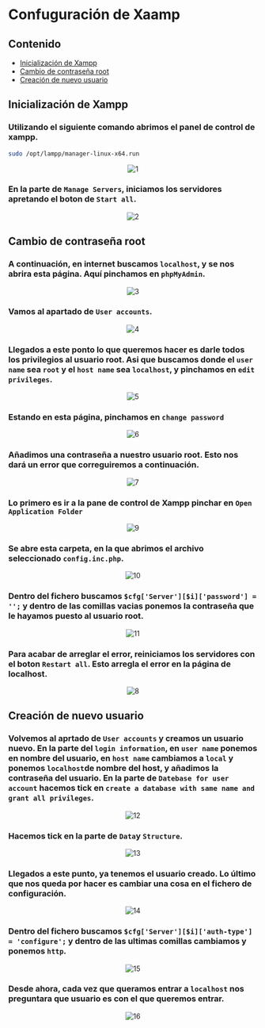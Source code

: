 # Confuguración de Xaamp

## Contenido
- [Inicialización de Xampp](#inicialización-de-xampp)
- [Cambio de contraseña root](#cambio-de-contraseña-root)
- [Creación de nuevo usuario](#creación-de-nuevo-usuario)

## Inicialización de Xampp
### Utilizando el siguiente comando abrimos el panel de control de xampp.
```bash
sudo /opt/lampp/manager-linux-x64.run
```
<div align=center>
    <img src="./imgs/img01.png" alt="1"/>
</div>


### En la parte de `Manage Servers`, iniciamos los servidores apretando el boton de `Start all`.
<div align=center>
    <img src="./imgs/img02.png" alt="2"/>
</div>

## Cambio de contraseña root
### A continuación, en internet buscamos `localhost`, y se nos abrira esta página. Aquí pinchamos en `phpMyAdmin`.
<div align=center>
    <img src="./imgs/img03.png" alt="3"/>
</div>

### Vamos al apartado de `User accounts`.
<div align=center>
    <img src="./imgs/img04.png" alt="4"/>
</div>

### Llegados a este ponto lo que queremos hacer es darle todos los privilegios al usuario root. Asi que buscamos donde el `user name` sea `root` y el `host name` sea `localhost`, y pinchamos en `edit privileges`.
<div align=center>
    <img src="./imgs/img05.png" alt="5"/>
</div>

### Estando en esta página, pinchamos en `change password` 
<div align=center>
    <img src="./imgs/img06.png" alt="6"/>
</div>

### Añadimos una contraseña a nuestro usuario root. Esto nos dará un error que correguiremos a continuación.
<div align=center>
    <img src="./imgs/img07.png" alt="7"/>
</div>

### Lo primero es ir a la pane de control de Xampp pinchar en `Open Application Folder`
<div align=center>
    <img src="./imgs/img09.png" alt="9"/>
</div>

### Se abre esta carpeta, en la que abrimos el archivo seleccionado `config.inc.php`.
<div align=center>
    <img src="./imgs/img10.png" alt="10"/>
</div>

### Dentro del fichero buscamos `$cfg['Server'][$i]['password'] = '';` y dentro de las comillas vacias ponemos la contraseña que le hayamos puesto al usuario root.
<div align=center>
    <img src="./imgs/img11.png" alt="11"/>
</div>

### Para acabar de arreglar el error, reiniciamos los servidores con el boton `Restart all`. Esto arregla el error en la página de localhost.
<div align=center>
    <img src="./imgs/img08.png" alt="8"/>
</div>

## Creación de nuevo usuario
### Volvemos al aprtado de `User accounts` y creamos un usuario nuevo. En la parte del `login information`, en `user name` ponemos en nombre del usuario, en `host name` cambiamos a `local` y ponemos `localhost`de nombre del host, y añadimos la contraseña del usuario. En la parte de `Datebase for user account` hacemos tick en `create a database with same name and grant all privileges`.
<div align=center>
    <img src="./imgs/img12.png" alt="12"/>
</div>

### Hacemos tick en la parte de `Data`y `Structure`.
<div align=center>
    <img src="./imgs/img13.png" alt="13"/>
</div>

### Llegados a este punto, ya tenemos el usuario creado. Lo último que nos queda por hacer es cambiar una cosa en el fichero de configuración.
<div align=center>
    <img src="./imgs/img14.png" alt="14"/>
</div>

### Dentro del fichero buscamos `$cfg['Server'][$i]['auth-type'] = 'configure';` y dentro de las ultimas comillas cambiamos y ponemos `http`.
<div align=center>
    <img src="./imgs/img11.png" alt="15"/>
</div>

### Desde ahora, cada vez que queramos entrar a `localhost` nos preguntara que usuario es con el que queremos entrar.
<div align=center>
    <img src="./imgs/img15.png" alt="16"/>
</div>